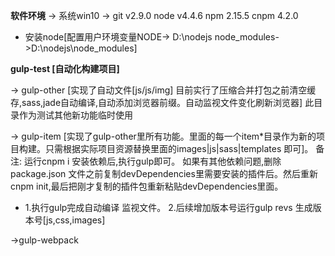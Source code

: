 
**软件环境**
-> 系统win10
-> git v2.9.0
   node v4.4.6
   npm 2.15.5
   cnpm 4.2.0

  * 安装node[配置用户环境变量NODE-> D:\nodejs node_modules->D:\nodejs\node_modules]


**gulp-test [自动化构建项目]**

-> gulp-other [实现了自动文件[js/js/img]  目前实行了压缩合并打包之前清空缓存,sass,jade自动编译,自动添加浏览器前缀。自动监视文件变化刷新浏览器] 此目录作为测试其他新功能临时使用

-> gulp-item [实现了gulp-other里所有功能。里面的每一个item*目录作为新的项目构建。只需根据实际项目资源替换里面的images|js|sass|templates 即可]。
 备注: 运行cnpm i 安装依赖后,执行gulp即可。
  如果有其他依赖问题,删除package.json 文件之前复制devDependencies里需要安装的插件后。然后重新cnpm init,最后把刚才复制的插件包重新粘贴devDependencies里面。
  
* 1.执行gulp完成自动编译 监视文件。 2.后续增加版本号运行gulp revs 生成版本号[js,css,images]

->gulp-webpack 
